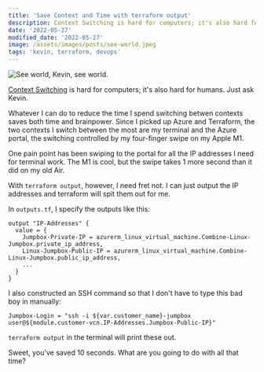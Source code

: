 ```yaml
---
title: 'Save Context and Time with terraform output'
description: Context Switching is hard for computers; it's also hard for people.'
date: '2022-05-27'
modified_date: '2022-05-27'
image: /assets/images/posts/see-world.jpeg
tags: 'kevin, terraform, devops'
---
```


![See world, Kevin, see world.](/assets/images/posts/see-world.jpeg)

[Context Switching](https://en.wikipedia.org/wiki/Context_switch) is hard for computers; it's also hard for humans. Just ask Kevin.

Whatever I can do to reduce the time I spend switching betwen contexts saves both time and brainpower. Since I picked up Azure and Terraform, the two contexts I switch between the most are my terminal and the Azure portal, the switching controlled by my four-finger swipe on my Apple M1.

One pain point has been swiping to the portal for all the IP addresses I need for terminal work. The M1 is cool, but the swipe takes 1 more second than it did on my old Air.

With `terraform output`, however, I need fret not. I can just output the IP addresses and terraform will spit them out for me.

In `outputs.tf`, I specify the outputs like this:
```hcl
output "IP-Addresses" {
  value = {
    Jumpbox-Private-IP = azurerm_linux_virtual_machine.Combine-Linux-Jumpbox.private_ip_address,
    Linux-Jumpbox-Public-IP = azurerm_linux_virtual_machine.Combine-Linux-Jumpbox.public_ip_address,
    ...
  }
}
```

I also constructed an SSH command so that I don't have to type this bad boy in manually:

```
Jumpbox-Login = "ssh -i ${var.customer_name}-jumpbox user@${module.customer-vcn.IP-Addresses.Jumpbox-Public-IP}"
```

`terraform output` in the terminal will print these out. 


Sweet, you've saved 10 seconds. What are you going to do with all that time?